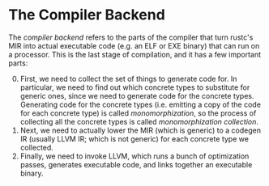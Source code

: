 # The Compiler Backend

The _compiler backend_ refers to the parts of the compiler that turn rustc's
MIR into actual executable code (e.g. an ELF or EXE binary) that can run on a
processor. This is the last stage of compilation, and it has a few important
parts:

0. First, we need to collect the set of things to generate code for. In
   particular, we need to find out which concrete types to substitute for
   generic ones, since we need to generate code for the concrete types.
   Generating code for the concrete types (i.e. emitting a copy of the code for
   each concrete type) is called _monomorphization_, so the process of
   collecting all the concrete types is called _monomorphization collection_.
1. Next, we need to actually lower the MIR (which is generic) to a codegen IR
   (usually LLVM IR; which is not generic) for each concrete type we collected.
2. Finally, we need to invoke LLVM, which runs a bunch of optimization passes,
   generates executable code, and links together an executable binary.
